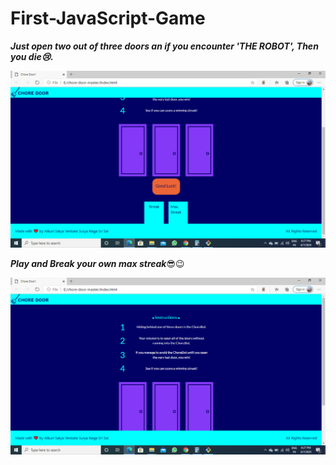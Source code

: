 # First-JavaScript-Game

**_Just open two out of three doors an if you encounter 'THE ROBOT', Then you die😢._**

![pic2](<https://github.com/nagasrisai/Chore-door-Master/blob/master/Screenshot%20(92).png>)

**_Play and Break your own max streak_**😎😉

![pic1](<https://github.com/nagasrisai/Chore-door-Master/blob/master/Screenshot%20(91).png>)
